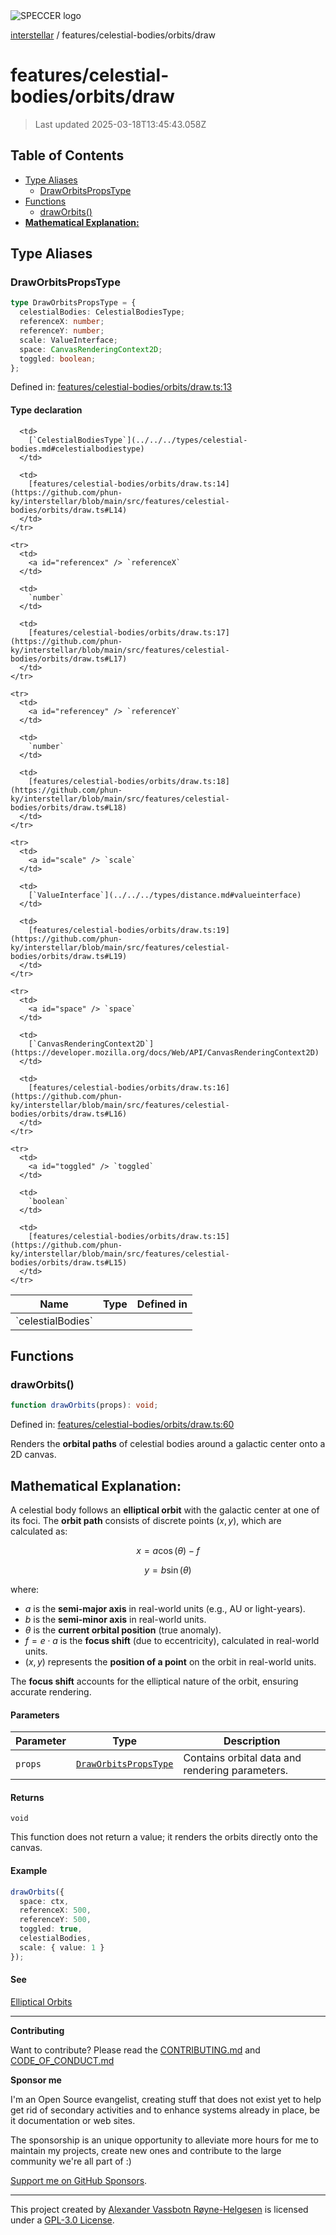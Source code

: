 <div>
  <img alt="SPECCER logo" src="https://raw.githubusercontent.com/phun-ky/interstellar/main/public/interstellar-header.png" style="max-height:120px;" />
</div>

[interstellar](../../../README.md) / features/celestial-bodies/orbits/draw

# features/celestial-bodies/orbits/draw

> Last updated 2025-03-18T13:45:43.058Z

## Table of Contents

- [Type Aliases](#type-aliases)
  - [DrawOrbitsPropsType](#draworbitspropstype)
- [Functions](#functions)
  - [drawOrbits()](#draworbits)
- [**Mathematical Explanation:**](#mathematical-explanation)

## Type Aliases

### DrawOrbitsPropsType

```ts
type DrawOrbitsPropsType = {
  celestialBodies: CelestialBodiesType;
  referenceX: number;
  referenceY: number;
  scale: ValueInterface;
  space: CanvasRenderingContext2D;
  toggled: boolean;
};
```

Defined in:
[features/celestial-bodies/orbits/draw.ts:13](https://github.com/phun-ky/interstellar/blob/main/src/features/celestial-bodies/orbits/draw.ts#L13)

#### Type declaration

<table>
  <thead>
    <tr>
      <th>Name</th>
      <th>Type</th>
      <th>Defined in</th>
    </tr>
  </thead>

  <tbody>
    <tr>
      <td>
        <a id="celestialbodies" /> `celestialBodies`
      </td>

      <td>
        [`CelestialBodiesType`](../../../types/celestial-bodies.md#celestialbodiestype)
      </td>

      <td>
        [features/celestial-bodies/orbits/draw.ts:14](https://github.com/phun-ky/interstellar/blob/main/src/features/celestial-bodies/orbits/draw.ts#L14)
      </td>
    </tr>

    <tr>
      <td>
        <a id="referencex" /> `referenceX`
      </td>

      <td>
        `number`
      </td>

      <td>
        [features/celestial-bodies/orbits/draw.ts:17](https://github.com/phun-ky/interstellar/blob/main/src/features/celestial-bodies/orbits/draw.ts#L17)
      </td>
    </tr>

    <tr>
      <td>
        <a id="referencey" /> `referenceY`
      </td>

      <td>
        `number`
      </td>

      <td>
        [features/celestial-bodies/orbits/draw.ts:18](https://github.com/phun-ky/interstellar/blob/main/src/features/celestial-bodies/orbits/draw.ts#L18)
      </td>
    </tr>

    <tr>
      <td>
        <a id="scale" /> `scale`
      </td>

      <td>
        [`ValueInterface`](../../../types/distance.md#valueinterface)
      </td>

      <td>
        [features/celestial-bodies/orbits/draw.ts:19](https://github.com/phun-ky/interstellar/blob/main/src/features/celestial-bodies/orbits/draw.ts#L19)
      </td>
    </tr>

    <tr>
      <td>
        <a id="space" /> `space`
      </td>

      <td>
        [`CanvasRenderingContext2D`](https://developer.mozilla.org/docs/Web/API/CanvasRenderingContext2D)
      </td>

      <td>
        [features/celestial-bodies/orbits/draw.ts:16](https://github.com/phun-ky/interstellar/blob/main/src/features/celestial-bodies/orbits/draw.ts#L16)
      </td>
    </tr>

    <tr>
      <td>
        <a id="toggled" /> `toggled`
      </td>

      <td>
        `boolean`
      </td>

      <td>
        [features/celestial-bodies/orbits/draw.ts:15](https://github.com/phun-ky/interstellar/blob/main/src/features/celestial-bodies/orbits/draw.ts#L15)
      </td>
    </tr>

  </tbody>
</table>

## Functions

### drawOrbits()

```ts
function drawOrbits(props): void;
```

Defined in:
[features/celestial-bodies/orbits/draw.ts:60](https://github.com/phun-ky/interstellar/blob/main/src/features/celestial-bodies/orbits/draw.ts#L60)

Renders the **orbital paths** of celestial bodies around a galactic center onto
a 2D canvas.

## **Mathematical Explanation:**

A celestial body follows an **elliptical orbit** with the galactic center at one
of its foci. The **orbit path** consists of discrete points $(x, y)$, which are
calculated as:

$$
x = a \cos(\theta) - f
$$

$$
y = b \sin(\theta)
$$

where:

- $a$ is the **semi-major axis** in real-world units (e.g., AU or light-years).
- $b$ is the **semi-minor axis** in real-world units.
- $\theta$ is the **current orbital position** (true anomaly).
- $f = e \cdot a$ is the **focus shift** (due to eccentricity), calculated in
  real-world units.
- $(x, y)$ represents the **position of a point** on the orbit in real-world
  units.

The **focus shift** accounts for the elliptical nature of the orbit, ensuring
accurate rendering.

#### Parameters

| Parameter | Type                                                 | Description                                     |
| --------- | ---------------------------------------------------- | ----------------------------------------------- |
| `props`   | [`DrawOrbitsPropsType`](draw.md#draworbitspropstype) | Contains orbital data and rendering parameters. |

#### Returns

`void`

This function does not return a value; it renders the orbits directly onto the
canvas.

#### Example

```ts
drawOrbits({
  space: ctx,
  referenceX: 500,
  referenceY: 500,
  toggled: true,
  celestialBodies,
  scale: { value: 1 }
});
```

#### See

[Elliptical Orbits](https://en.wikipedia.org/wiki/Ellipse)

---

**Contributing**

Want to contribute? Please read the
[CONTRIBUTING.md](https://github.com/phun-ky/interstellar/blob/main/CONTRIBUTING.md)
and
[CODE_OF_CONDUCT.md](https://github.com/phun-ky/interstellar/blob/main/CODE_OF_CONDUCT.md)

**Sponsor me**

I'm an Open Source evangelist, creating stuff that does not exist yet to help
get rid of secondary activities and to enhance systems already in place, be it
documentation or web sites.

The sponsorship is an unique opportunity to alleviate more hours for me to
maintain my projects, create new ones and contribute to the large community
we're all part of :)

[Support me on GitHub Sponsors](https://github.com/sponsors/phun-ky).

---

This project created by [Alexander Vassbotn Røyne-Helgesen](http://phun-ky.net)
is licensed under a
[GPL-3.0 License](https://choosealicense.com/licenses/gpl-3.0/).
